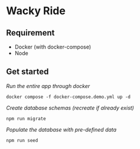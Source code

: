 # Wacky Ride

## Requirement

- Docker (with docker-compose)
- Node

## Get started

_Run the entire app through docker_

```
docker compose -f docker-compose.demo.yml up -d
```

_Create database schemas (recreate if already exist)_

```
npm run migrate
```

_Populate the database with pre-defined data_

```
npm run seed
```